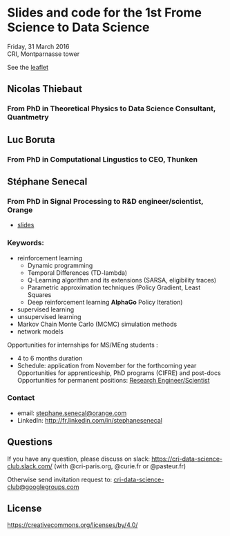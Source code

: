 # Slides and code for the 1st Frome Science to Data Science
Friday, 31 March 2016 <br>
CRI, Montparnasse tower <br>

See the [leaflet](./seminar_leaflet%231.jpg) 

## Nicolas Thiebaut 
### From PhD in Theoretical Physics to Data Science Consultant, Quantmetry


<!---* [slides](http://www.slideshare.net/gdumas/whole-brain-simulations-and-the-discrepancysimilarity-between-artificial-natural-neural-networks) -->



## Luc Boruta 
### From PhD in Computational Lingustics to CEO, Thunken


<!---* [slides](http://www.slideshare.net/gdumas/whole-brain-simulations-and-the-discrepancysimilarity-between-artificial-natural-neural-networks) -->



## Stéphane Senecal
### From PhD in Signal Processing to R&D engineer/scientist, Orange

* [slides](./From%20science%20to%20data%20science%20-%20SENECAL%202017.pdf) 

### Keywords: 
* reinforcement learning
  - Dynamic programming
  - Temporal Differences (TD-lambda)
  - Q-Learning algorithm and its extensions (SARSA, eligibility traces)
  - Parametric approximation techniques (Policy Gradient, Least Squares
  - Deep reinforcement learning **AlphaGo**
Policy Iteration)
* supervised learning
* unsupervised learning
* Markov Chain Monte Carlo (MCMC) simulation methods
* network models 

Opportunities for internships for MS/MEng students :
* 4 to 6 months duration
* Schedule: application from November for the forthcoming year
Opportunities for apprenticeship, PhD programs (CIFRE) and post-docs
Opportunities for permanent positions: [Research Engineer/Scientist](https://orange.jobs/site/en-home/)

### Contact
* email: stephane.senecal@orange.com
* LinkedIn: http://fr.linkedin.com/in/stephanesenecal


## Questions
If you have any question, please discuss on slack: https://cri-data-science-club.slack.com/ (with @cri-paris.org, @curie.fr or @pasteur.fr)

Otherwise send invitation request to: cri-data-science-club@googlegroups.com

## License
https://creativecommons.org/licenses/by/4.0/


